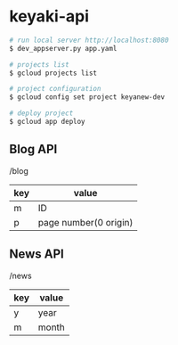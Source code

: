 # keyaki-api

```sh
# run local server http://localhost:8080
$ dev_appserver.py app.yaml

# projects list
$ gcloud projects list

# project configuration
$ gcloud config set project keyanew-dev

# deploy project
$ gcloud app deploy
```

## Blog API

/blog

|key|value|
|----|----|
|m|ID|
|p|page number(0 origin)|

## News API

/news

|key|value|
|----|----|
|y|year|
|m|month|

